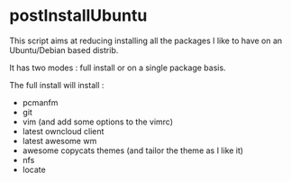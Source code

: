 # postInstallUbuntu

This script aims at reducing installing all the packages I like to have on an Ubuntu/Debian based distrib.

It has two modes : full install or on a single package basis.

The full install will install :
* pcmanfm
* git
* vim (and add some options to the vimrc)
* latest owncloud client
* latest awesome wm
* awesome copycats themes (and tailor the theme as I like it)
* nfs
* locate 
